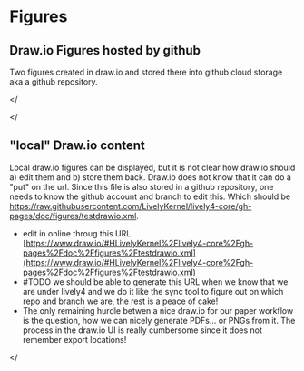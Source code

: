 # Figures


## Draw.io Figures hosted by github

Two figures created in draw.io and stored there into github cloud storage aka a github repository. 

<lively-drawio src="https://raw.githubusercontent.com/JensLincke/drawio-figures/master/contextjs_promises_01.xml"></<lively-drawio>

<lively-drawio src="https://raw.githubusercontent.com/JensLincke/drawio-figures/master/contextjs_promises_02.xml"></<lively-drawio>


## "local" Draw.io content

Local draw.io figures can be displayed, but it is not clear how draw.io should a) edit them and b) store them back. Draw.io does not know that it can do a "put" on the url. Since this file is also stored in a github repository, one needs to know the github account and branch to edit this. Which should be 
<https://raw.githubusercontent.com/LivelyKernel/lively4-core/gh-pages/doc/figures/testdrawio.xml>.

- edit in online throug this URL
[https://www.draw.io/#HLivelyKernel%2Flively4-core%2Fgh-pages%2Fdoc%2Ffigures%2Ftestdrawio.xml](https://www.draw.io/#HLivelyKernel%2Flively4-core%2Fgh-pages%2Fdoc%2Ffigures%2Ftestdrawio.xml)
- #TODO we should be able to generate this URL when we know that we are under lively4 and we do it like the sync tool to figure out on which repo and branch we are, the rest is a peace of cake!
- The only remaining hurdle betwen a nice draw.io for our paper workflow is the question, how we can nicely generate PDFs... or PNGs from it. The process in the draw.io UI is really cumbersome since it does not remember export locations!

<lively-drawio src="https://lively-kernel.org/lively4/lively4-jens/doc/figures/testdrawio.xml"></<lively-drawio>




